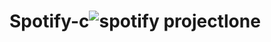 # Spotify-c![spotify project](https://github.com/Harsha232002/Spotify-clone/assets/115417664/893e0995-8e44-4c7a-a412-81719daee694)lone

